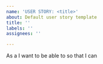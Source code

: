 ```yaml
---
name: 'USER STORY: <title>'
about: Default user story template
title: ''
labels: ''
assignees: ''

---
```


As a **<role>** I want to be able to **<capability>** so that I can **<received benefit>**
